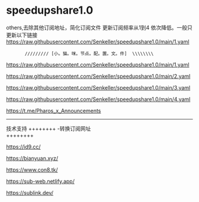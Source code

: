# speedupshare1.0
others,去除其他订阅地址，简化订阅文件
更新订阅频率从1到4 依次降低。一般只更新以下链接
https://raw.githubusercontent.com/Senkeller/speedupshare1.0/main/1.yaml

           ///////// [小。猫。咪。节点。配。置。文。件]  \\\\\\\\
           
           
https://raw.githubusercontent.com/Senkeller/speedupshare1.0/main/1.yaml

https://raw.githubusercontent.com/Senkeller/speedupshare1.0/main/2.yaml

https://raw.githubusercontent.com/Senkeller/speedupshare1.0/main/3.yaml

https://raw.githubusercontent.com/Senkeller/speedupshare1.0/main/4.yaml


https://t.me/Pharos_x_Announcements





































_________________________________________________________________________________________________________________________________________________________________________________
技术支持
++++++++
-转换订阅网址                   
++++++++

https://id9.cc/

https://bianyuan.xyz/

https://www.con8.tk/

https://sub-web.netlify.app/

https://sublink.dev/

